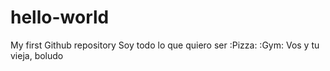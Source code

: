 # hello-world
My first Github repository
Soy todo lo que quiero ser
:Pizza: :Gym:
Vos y tu vieja, boludo
